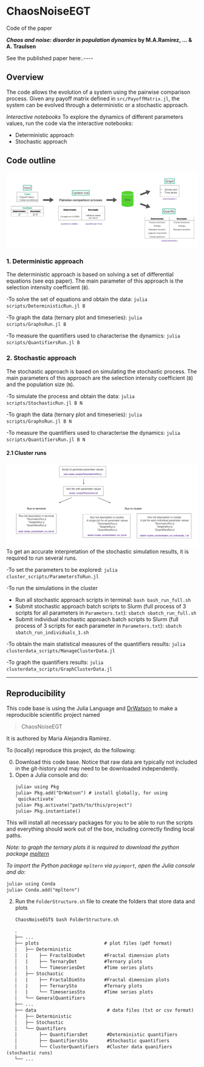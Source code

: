 # ChaosNoiseEGT

Code of the paper

***Chaos and noise: disorder in population dynamics* by M.A.Ramirez, ... & A. Traulsen**

See the published paper here:.----

## Overview

The code allows the evolution of a system using the pairwise comparison process.
Given any payoff matrix defined in `src/PayoffMatrix.jl`, the system can be evolved through a deterministic or a stochastic approach.


*Interactive notebooks*
To explore the dynamics of different parameters values, run the code via the interactive notebooks:
* Deterministic approach
* Stochastic approach

## Code outline
![GeneralScheme](GeneralScheme.png "GeneralScheme")
### 1. Deterministic approach
The deterministic approach is based on solving a set of differential equations (see eqs paper).
The main parameter of this approach is the selection intensity coefficient (`B`).

-To solve the set of equations and obtain the data: `julia scripts/DeterministicRun.jl B`

-To graph the data (ternary plot and timeseries): `julia scripts/GraphsRun.jl B`

-To measure the quantifiers used to characterise the dynamics: `julia scripts/QuantifiersRun.jl B`

### 2. Stochastic approach
The stochastic approach is based on simulating the stochastic process.
The main parameters of this approach are the selection intensity coefficient (`B`) and the population size (`N`).

-To simulate the process and obtain the data: `julia scripts/StochasticRun.jl B N`

-To graph the data (ternary plot and timeseries): `julia scripts/GraphsRun.jl B N`

-To measure the quantifiers used to characterise the dynamics: `julia scripts/QuantifiersRun.jl B N`

#### 2.1 Cluster runs
![ClusterScripts](ClusterScripts.png "ClusterScripts")
To get an accurate interpretation of the stochastic simulation results, it is required to run several runs.

-To set the parameters to be explored: `julia cluster_scripts/ParametersToRun.jl`

-To run the simulations in the cluster
   - Run all stochastic approach scripts in terminal: `bash bash_run_full.sh`
   - Submit stochastic approach batch scripts to Slurm (full process of 3 scripts for all parameters in `Parameters.txt`):  `sbatch sbatch_run_full.sh`
   - Submit individual stochastic approach batch scripts to Slurm (full process of 3 scripts for each parameter in `Parameters.txt`):  `sbatch sbatch_run_individuals_1.sh`

-To obtain the main statistical measures of the quantifiers results: `julia clusterdata_scripts/ManageClusterData.jl`

-To graph the quantifiers results: `julia clusterdata_scripts/GraphClusterData.jl`

-------
## Reproducibility
This code base is using the Julia Language and [DrWatson](https://juliadynamics.github.io/DrWatson.jl/stable/)
to make a reproducible scientific project named
> ChaosNoiseEGT

It is authored by Maria Alejandra Ramirez.

To (locally) reproduce this project, do the following:

0. Download this code base. Notice that raw data are typically not included in the
   git-history and may need to be downloaded independently.
1. Open a Julia console and do:
   ```
   julia> using Pkg
   julia> Pkg.add("DrWatson") # install globally, for using `quickactivate`
   julia> Pkg.activate("path/to/this/project")
   julia> Pkg.instantiate()
   ```

This will install all necessary packages for you to be able to run the scripts and
everything should work out of the box, including correctly finding local paths.

_Note: to graph the ternary plots it is required to download the python package [mpltern](https://mpltern.readthedocs.io/en/latest/installation.html)_

_To import the Python package `mpltern` via `pyimport`, open the Julia console and do:_
   ```
   julia> using Conda
   julia> Conda.add("mpltern")
   ```
2. Run the `FolderStructure.sh` file to create the folders that store data and plots
   ```
   ChaosNoiseEGT$ bash FolderStructure.sh
   ```

```
   .
   ├── ...
   ├── plots                        # plot files (pdf format)
   │   ├── Deterministic
   │   |    ├── FractalDimDet       #Fractal dimension plots
   │   |    ├── TernaryDet          #Ternary plots
   │   |    └── TimeseriesDet       #Time series plots
   │   ├── Stochastic
   │   |    ├── FractalDimSto       #Fractal dimension plots
   │   |    ├── TernarySto          #Ternary plots
   │   |    └── TimeseriesSto       #Time series plots   
   │   └── GeneralQuantifiers
   ├── ...
   ├── data                          # data files (txt or csv format)
   │   ├── Deterministic 
   │   ├── Stochastic
   │   └── Quantifiers
   │        ├── QuantifiersDet       #Deterministic quantifiers
   │        ├── QuantifiersSto       #Stochastic quantifiers
   │        └── ClusterQuantifiers   #Cluster data quanifiers (stochastic runs)
   └── ...
```